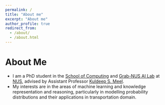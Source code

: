 ```yaml
---
permalink: /
title: "About me"
excerpt: "About me"
author_profile: true
redirect_from: 
  - /about/
  - /about.html
---
```


# About Me
* I am a PhD student in the [School of Computing](https://www.comp.nus.edu.sg/) and [Grab-NUS AI Lab](http://ids.nus.edu.sg/Grab-NUS-AI-Lab.html) at [NUS](https://nus.edu.sg/), advised by Assistant Professor [Kuldeep S. Meel](https://www.comp.nus.edu.sg/~meel/).
* My interests are in the areas of machine learning and knowledge representation and reasoning, particularly in modelling probability distributions and their applications in transportation domain.
